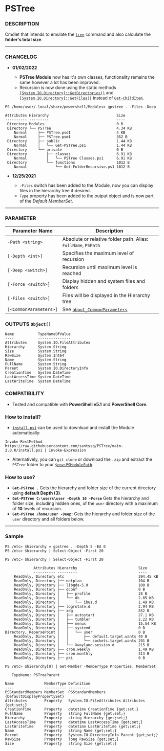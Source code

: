 # PSTree

### DESCRIPTION
Cmdlet that intends to emulate the [`tree`](https://docs.microsoft.com/en-us/windows-server/administration/windows-commands/tree) command and also calculate the __folder's total size__.

---
### CHANGELOG

- __01/02/2022__
    
    - __PSTree Module__ now has it's own classes, functionality remains the same however a lot has been improved.
    - Recursion is now done using the static methods [`[System.IO.Directory]::GetDirectories()`](https://docs.microsoft.com/en-us/dotnet/api/system.io.directory.getdirectories?view=net-6.0) and [`[System.IO.Directory]::GetFiles()`](https://docs.microsoft.com/en-us/dotnet/api/system.io.directory.getfiles?view=net-6.0) instead of [`Get-ChildItem`](https://docs.microsoft.com/en-us/powershell/module/microsoft.powershell.management/get-childitem).

```
PS /home/user/.local/share/powershell/Modules> gpstree . -Files -Deep 

Attributes Hierarchy                               Size
---------- ---------                               ----
 Directory Modules                                 0 B
 Directory └── PSTree                              4.34 KB
    Normal     ├── PSTree.psd1                     4 KB
    Normal     ├── PSTree.psm1                     352 B
 Directory     ├── public                          1.44 KB
    Normal     │   └── Get-PSTree.ps1              1.44 KB
 Directory     └── private                         0 B
 Directory         ├── classes                     6.91 KB
    Normal         │   └── PSTree Classes.ps1      6.91 KB
 Directory         └── functions                   1012 B
    Normal             └── Get-FolderRecursive.ps1 1012 B
```
- __12/25/2021__

    - `-Files` switch has been added to the Module, now you can display files in the hierarchy tree if desired.
    - `Type` property has been added to the output object and is now part of the _Default MemberSet_.
---


### PARAMETER

| Parameter Name | Description
| --- | --- |
| `-Path <string>` | Absolute or relative folder path. Alias: `FullName`, `PSPath` |
| `[-Depth <int>]` | Specifies the maximum level of recursion |
| `[-Deep <switch>]` | Recursion until maximum level is reached |
| `[-Force <switch>]` | Display hidden and system files and folders |
| `[-Files <switch>]` | Files will be displayed in the Hierarchy tree |
| `[<CommonParameters>]` | See [`about_CommonParameters`](https://go.microsoft.com/fwlink/?LinkID=113216) |

### OUTPUTS `Object[]`

```
Name           TypeNameOfValue
----           ---------------
Attributes     System.IO.FileAttributes
Hierarchy      System.String
Size           System.String
RawSize        System.Int64
Name           System.String
FullName       System.String
Parent         System.IO.DirectoryInfo
CreationTime   System.DateTime
LastAccessTime System.DateTime
LastWriteTime  System.DateTime
```

### COMPATIBILITY
- Tested and compatible with __PowerShell v5.1__ and __PowerShell Core__.

### How to install?

- [`install.ps1`](https://raw.githubusercontent.com/santysq/PSTree/main-2.0.0/install.ps1) can be used to download and install the Module automatically:

```
Invoke-RestMethod https://raw.githubusercontent.com/santysq/PSTree/main-2.0.0/install.ps1 | Invoke-Expression
```

- Alternatively, you can `git clone` or download the `.zip` and extract the `PSTree` folder to your [`$env:PSModulePath`](https://docs.microsoft.com/en-us/powershell/module/microsoft.powershell.core/about/about_psmodulepath?view=powershell-7.2).

### How to use?

- __`Get-PSTree .`__ Gets the hierarchy and folder size of the current directory using __default Depth (3)__.
- __`Get-PSTree C:\users\user -Depth 10 -Force`__ Gets the hierarchy and folder size, including hidden ones, of the `user` directory  with a maximum of __10__ levels of recursion.
- __`Get-PSTree /home/user -Deep`:__ Gets the hierarchy and folder size of the `user` directory and all folders below.

---

### Sample

```
PS /etc> $hierarchy = gpstree . -Depth 5 -EA 0
PS /etc> $hierarchy | Select-Object -First 20

PS /etc> $hierarchy | Select-Object -First 20 

             Attributes Hierarchy                            Size
             ---------- ---------                            ----
    ReadOnly, Directory etc                                  294.45 KB
    ReadOnly, Directory ├── netplan                          104 B
    ReadOnly, Directory ├── libgda-5.0                       100 B
    ReadOnly, Directory ├── dconf                            0 B
    ReadOnly, Directory │   ├── profile                      28 B
    ReadOnly, Directory │   └── db                           2.85 KB
    ReadOnly, Directory │       └── ibus.d                   1.49 KB
    ReadOnly, Directory ├── logrotate.d                      2.94 KB
    ReadOnly, Directory ├── xdg                              832 B
    ReadOnly, Directory │   ├── autostart                    27.1 KB
    ReadOnly, Directory │   ├── tumbler                      2.22 KB
    ReadOnly, Directory │   ├── menus                        15.54 KB
    ReadOnly, Directory │   ├── systemd                      0 B
Directory, ReparsePoint │   │   └── user                     0 B
    ReadOnly, Directory │   │       ├── default.target.wants 40 B
    ReadOnly, Directory │   │       └── sockets.target.wants 291 B
    ReadOnly, Directory │   └── Xwayland-session.d           215 B
    ReadOnly, Directory ├── cron.weekly                      1.49 KB
    ReadOnly, Directory ├── cron.monthly                     313 B
    ReadOnly, Directory ├── pki                              0 B
    
PS /etc> $hierarchy[0] | Get-Member -MemberType Properties, MemberSet

   TypeName: PSTreeParent

Name              MemberType Definition
----              ---------- ----------
PSStandardMembers MemberSet  PSStandardMembers {DefaultDisplayPropertySet}
Attributes        Property   System.IO.FileAttributes Attributes {get;set;}
CreationTime      Property   datetime CreationTime {get;set;}
FullName          Property   string FullName {get;set;}
Hierarchy         Property   string Hierarchy {get;set;}
LastAccessTime    Property   datetime LastAccessTime {get;set;}
LastWriteTime     Property   datetime LastWriteTime {get;set;}
Name              Property   string Name {get;set;}
Parent            Property   System.IO.DirectoryInfo Parent {get;set;}
RawSize           Property   long RawSize {get;set;}
Size              Property   string Size {get;set;}
```
